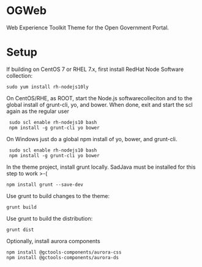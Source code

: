 OGWeb
=====

Web Experience Toolkit Theme for the Open Government Portal.

# Setup

If building on CentOS 7 or RHEL 7.x, first install RedHat Node Software collection:

	sudo yum install rh-nodejs10ly

On CentOS/RHE, as ROOT, start the Node.js softwarecolleciton and to the global install
of grunt-cli, yo, and bower. When done, exit and start the scl again as the regular user

	 sudo scl enable rh-nodejs10 bash
	 npm install -g grunt-cli yo bower

On Windows just do a global npm install of yo, bower, and grunt-cli.

	 sudo scl enable rh-nodejs10 bash
	 npm install -g grunt-cli yo bower

In the theme project, install grunt locally. SadJava must be installed for this step to work >-(

	npm install grunt --save-dev

Use grunt to build changes to the theme:

	grunt build

Use grunt to build the distribution:

	grunt dist

Optionally, install aurora components

	npm install @gctools-components/aurora-css
	npm install @gctools-components/aurora-ds

